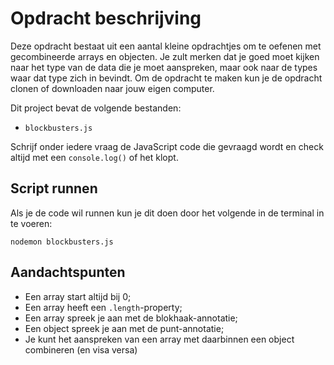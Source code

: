 # Opdracht beschrijving

Deze opdracht bestaat uit een aantal kleine opdrachtjes om te oefenen met gecombineerde arrays en objecten. Je zult merken dat je goed moet kijken naar het type van de data die je moet aanspreken, maar ook naar de types waar dat type zich in bevindt. Om de opdracht te maken kun je de opdracht clonen of downloaden naar jouw eigen computer.

Dit project bevat de volgende bestanden:

* `blockbusters.js`

Schrijf onder iedere vraag de JavaScript code die gevraagd wordt en check altijd met een `console.log()` of het klopt.

## Script runnen
Als je de code wil runnen kun je dit doen door het volgende in de terminal in te voeren:

```shell
nodemon blockbusters.js
```

## Aandachtspunten
* Een array start altijd bij 0;
* Een array heeft een `.length`-property;
* Een array spreek je aan met de blokhaak-annotatie;
* Een object spreek je aan met de punt-annotatie;
* Je kunt het aanspreken van een array met daarbinnen een object combineren (en visa versa)
